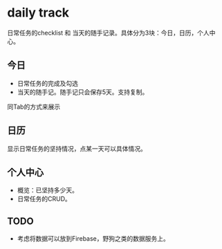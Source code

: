 # daily track
日常任务的checklist 和 当天的随手记录。具体分为3块：今日，日历，个人中心。


## 今日
* 日常任务的完成及勾选
* 当天的随手记。随手记只会保存5天。支持复制。

同Tab的方式来展示

## 日历
显示日常任务的坚持情况，点某一天可以具体情况。


## 个人中心
* 概览：已坚持多少天。
* 日常任务的CRUD。


## TODO
* 考虑将数据可以放到Firebase，野狗之类的数据服务上。
